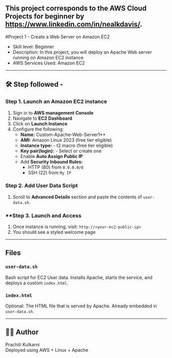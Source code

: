 ## This project corresponds to the AWS Cloud Projects for beginner by https://www.linkedin.com/in/nealkdavis/.
#Project 1 - Create a Web Server on Amazon EC2
- Skill level: Beginner
- Description: In this project, you will deploy an Apache Web server running on Amazon EC2 instance
- AWS Services Used: Amazon EC2

---

## 🛠️ Step followed -
### **Step 1. Launch an Amazon EC2 instance**
1. Sign in to **AWS management Console**
2. Navigate to **EC2 Dashboard**
3. Click on **Launch Instance**
4. Configure the following:
    - **Name:** Custom-Apache-Web-Server1**
    - **AMI:** Amazon Linux 2023 (free tier eligible)
    - **Instance type:** - t2.macro (free tier eligible)
    - **Key pair(login):** - Select or create one
    - Enable **Auto Assign Public IP**
    - Add **Security Inbound Rules:**
        - HTTP (80) from `0.0.0.0/0`
        - SSH (22) from `My IP` 

### **Step 2. Add User Data Script**
1. Scroll to **Advanced Details** section and paste the contents of `user-data.sh`.

### **Step 3. Launch and Access
1. Once instance is running, visit:
    `http://<your-ec2-public-ip>`
2. You should see a styled welcome page

---

## Files
### `user-data.sh`
Bash script for EC2 User data.
Installs Apache, starts the service, and deploys a custom `index.html`.
### `index.html`
Optional: The HTML file that is served by Apache. Already embedded in `user-data.sh`.

---

## 👩‍💻 Author

Prachiti Kulkarni  
Deployed using AWS + Linux + Apache  





